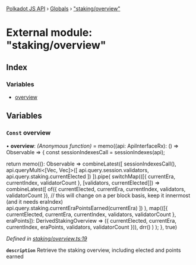 [Polkadot JS API](../README.md) › [Globals](../globals.md) › ["staking/overview"](_staking_overview_.md)

# External module: "staking/overview"

## Index

### Variables

* [overview](_staking_overview_.md#const-overview)

## Variables

### `Const` overview

• **overview**: *(Anonymous function)* =  memo((api: ApiInterfaceRx): () => Observable<DerivedStakingOverview> => {
  const sessionIndexesCall = sessionIndexes(api);

  return memo((): Observable<DerivedStakingOverview> =>
    combineLatest([
      sessionIndexesCall(),
      api.queryMulti<[Vec<AccountId>, Vec<AccountId>]>([
        api.query.session.validators,
        api.query.staking.currentElected
      ])
    ]).pipe(
      switchMap(([{ currentEra, currentIndex, validatorCount }, [validators, currentElected]]) =>
        combineLatest([
          of({ currentElected, currentEra, currentIndex, validators, validatorCount }),
          // this will change on a per block basis, keep it innermost (and it needs eraIndex)
          api.query.staking.currentEraPointsEarned<EraPoints>(currentEra)
        ])
      ),
      map(([{ currentElected, currentEra, currentIndex, validators, validatorCount }, eraPoints]): DerivedStakingOverview => ({
        currentElected, currentEra, currentIndex, eraPoints, validators, validatorCount
      })),
      drr()
    )
  );
}, true)

*Defined in [staking/overview.ts:19](https://github.com/polkadot-js/api/blob/7cc961f789/packages/api-derive/src/staking/overview.ts#L19)*

**`description`** Retrieve the staking overview, including elected and points earned
